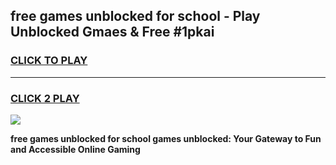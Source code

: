 
## free games unblocked for school - Play Unblocked Gmaes & Free #1pkai
<h3>
<a href="https://premium.freeplayer.one?title=free_games_unblocked_for_school&ref=01M">CLICK TO PLAY</a></h3>
<hr>

<h3>
<a href="https://premium.freeplayer.one?title=free_games_unblocked_for_school&ref=01M">CLICK 2 PLAY</a>
  
</h3>

<a href="https://premium.freeplayer.one?title=free_games_unblocked_for_school&ref=01M"><img src="https://clearcache.store/games.png"></a>


**free games unblocked for school games unblocked: Your Gateway to Fun and Accessible Online Gaming**
